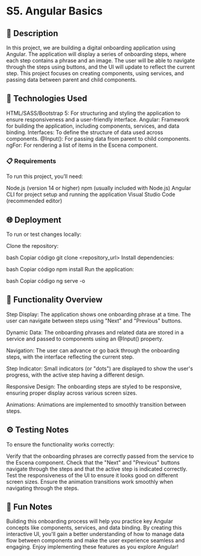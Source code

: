 # S5. Angular Basics


## 📄 Description

In this project, we are building a digital onboarding application using Angular. 
The application will display a series of onboarding steps, where each step contains a phrase and an image. 
The user will be able to navigate through the steps using buttons, and the UI will update to reflect the current step. 
This project focuses on creating components, using services, and passing data between parent and child components.



## 🚀 Technologies Used

HTML/SASS/Bootstrap 5: For structuring and styling the application to ensure responsiveness and a user-friendly interface.
Angular: Framework for building the application, including components, services, and data binding.
Interfaces: To define the structure of data used across components.
@Input(): For passing data from parent to child components.
ngFor: For rendering a list of items in the Escena component.



### 📋 Requirements

To run this project, you’ll need:

Node.js (version 14 or higher)
npm (usually included with Node.js)
Angular CLI for project setup and running the application
Visual Studio Code (recommended editor)



## 🌐 Deployment

To run or test changes locally:

Clone the repository:

bash
Copiar código
git clone <repository_url>
Install dependencies:

bash
Copiar código
npm install
Run the application:

bash
Copiar código
ng serve -o


## 📝 Functionality Overview

Step Display:
The application shows one onboarding phrase at a time. The user can navigate between steps using "Next" and "Previous" buttons.

Dynamic Data:
The onboarding phrases and related data are stored in a service and passed to components using an @Input() property.

Navigation:
The user can advance or go back through the onboarding steps, with the interface reflecting the current step.

Step Indicator:
Small indicators (or "dots") are displayed to show the user's progress, with the active step having a different design.

Responsive Design:
The onboarding steps are styled to be responsive, ensuring proper display across various screen sizes.

Animations:
Animations are implemented to smoothly transition between steps.



## ⚙️ Testing Notes

To ensure the functionality works correctly:

Verify that the onboarding phrases are correctly passed from the service to the Escena component.
Check that the "Next" and "Previous" buttons navigate through the steps and that the active step is indicated correctly.
Test the responsiveness of the UI to ensure it looks good on different screen sizes.
Ensure the animation transitions work smoothly when navigating through the steps.



## 💬 Fun Notes

Building this onboarding process will help you practice key Angular concepts like components, services, and data binding. 
By creating this interactive UI, you'll gain a better understanding of how to manage data flow between components and make the user experience seamless and engaging. 
Enjoy implementing these features as you explore Angular!







